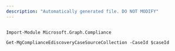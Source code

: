 ```yaml
---
description: "Automatically generated file. DO NOT MODIFY"
---
```


```powershellv1

Import-Module Microsoft.Graph.Compliance

Get-MgComplianceEdiscoveryCaseSourceCollection -CaseId $caseId

```